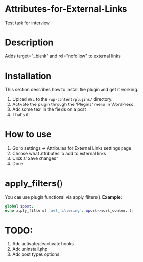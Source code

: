 # Attributes-for-External-Links
Test task for interview

# Description
Adds target="_blank" and rel="nofollow" to external links

# Installation

This section describes how to install the plugin and get it working.

1. Upload `AEL` to the `/wp-content/plugins/` directory.
2. Activate the plugin through the 'Plugins' menu in WordPress.
3. Add some text in the fields on a post
4. That's it.

# How to use #

1. Go to settings -> Attributes for External Links settings page
2. Choose what attributes to add to external links
3. Click s"Save changes"
4. Done

# apply_filters()

You can use plugin functional via apply_filters().
**Example:**
```php
global $post;
echo apply_filters( 'ael_filtering', $post->post_content );
```
# TODO:

1. Add activate/deactivate hooks
2. Add uninstall.php
3. Add post types options.
